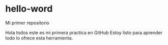 # hello-word
Mi primer repositorio

Hola todos este es mi primera practica en GitHub
Estoy listo para aprender todo lo  ofrece  esta herramienta.
